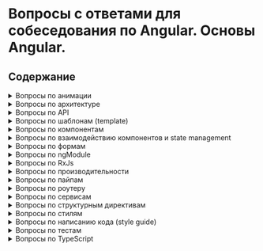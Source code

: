 # Вопросы с ответами для собеседования по Angular. Основы Angular.

## Содержание

<details>
	<summary>Вопросы по анимации</summary>
	1. <a href="answers/animations.md#transition">Как определяется переход между двумя состояниями в Angular?</a> <br/>
	2. <a href="answers/animations.md#wildcard">Что такое состояние wildcard?</a> <br/>
	3. <a href="answers/animations.md#trigger">Что такое триггер анимации?</a>
</details>
<details>
	<summary>Вопросы по архитектуре</summary>
	1. <a href="answers/architecture.md#ngrx-store">Приведите хороший пример когда нужно использовать ngrx/store?</a> <br/>
	2. <a href="answers/architecture.md#race-condition">Что такое "race condition" и какие баги могут быть связаны с этим? Как с ними справиться?</a> <br/>
	3. <a href="answers/architecture.md#smart-dumb">Разница между умным и презентационным компонентом? Приведите пример использования? Назовите преимущества?</a> <br/>
	4. <a href="answers/architecture.md#shared">Что такое Shared модуль?</a>
</details>

<details>
	<summary>Вопросы по API</summary>
	1. <a href="answers/API.md#renderer">Почему для доступа к элементам и манипуляции с ними лучше использовать renderer методы (а не доступ через нативный JS)?</a> <br/>
	2. <a href="answers/API.md#size">Как изменить размер элемента при изменении ширины окна?</a> <br/>
	3. <a href="answers/API.md#ngzone-service">Можете привести хороший пример использования NgZone сервиса?</a> <br/>
	4. <a href="answers/API.md#component-protection">Как защитить компонент от активации через роутер?</a> <br/>
	5. <a href="answers/API.md#difference">В чем разница между @ViewChild() и @ContentChild()?</a> <br/>
	6. <a href="answers/API.md#di">Что такое Dependency Injection?</a> <br/>
	7. <a href="answers/API.md#constr-ngOnInit">В чем разница между constructor и ngOnInit?</a> <br/>
	8. <a href="answers/API.md#service-worker">Что такое service-worker и его роль в Angular?</a>
</details>

<details>
	<summary>Вопросы по шаблонам (template)</summary>
	1. <a href="answers/template.md#add-class">Как при клике добавить класс "active" выбранному элементу списка?</a> <br/>
	2. <a href="answers/template.md#template-var">Что такое template variable? Как ее использовать?</a> <br/>
	3. <a href="answers/template.md#mult-async">Что случится если подписаться на поток данных несколько раз через async pipe?</a> <br/>
	4. <a href="answers/template.md#ng-diff">В чем различия ng-content, ng-container и ng-template?</a> <br/>
	5. <a href="answers/template.md#data-bind">Когда мы байндим данные в шаблоне, мы работаем с атрибутами или с свойствами (property)?</a> <br/>
	6. <a href="answers/template.md#brackets-omit">Когда можно не использовать скобки при байндинге в шаблоне?</a> <br/>
</details>

<details>
	<summary>Вопросы по компонентам</summary>
	1. <a href="answers/components.md#definition">Какие минимальные требования к компоненту?</a> <br/>
	2. <a href="answers/components.md#difference">В чем разница между компонентом и директивой?</a> <br/>
	3. <a href="answers/components.md#communication">Как происходит взаимодействие компонентов?</a> <br/>
	4. <a href="answers/components.md#two-way">Как сделать двухстороннее связывание данных?</a> <br/>
	5. <a href="answers/components.md#errors">Как бы вы сделали компонент для показа сообщений об ошибках?</a> <br/>
	6. <a href="answers/components.md#hooks">Что такое Lifecycle Hooks?</a> <br/>
	6. <a href="answers/components.md#encapsulation">Что такое Lifecycle Hooks?</a> <br/>
</details>

<details>
	<summary>Вопросы по взаимодействию компонентов и state management</summary>
	1. <a href="answers/interactions-and-state.md#parent-child">Как передать данные из родительского компонента в дочерний?</a> <br/>
	2. <a href="answers/interactions-and-state.md#child-parent">Как передать данные из дочернего компонента в родительский?</a> <br/>
	3. <a href="answers/interactions-and-state.md#event-emit">Какие компоненты будут оповещены о том, что был emit события?</a> <br/>
	4. <a href="answers/interactions-and-state.md#cached-data">Как кэшировать данные в Angular?</a>
</details>

<details>
	<summary>Вопросы по формам</summary>
	1. <a href="answers/forms.md#when-to-use">Когда нужно использовать стандартные (template driven), а когда реактивные (reactive) формы?</a> <br/>
	2. <a href="answers/forms.md#submit">Как отправить форму?</a> <br/>
	3. <a href="answers/forms.md#difference">В чем разница между NgForm, FormGroup, и FormControl?</a> <br/>
	4. <a href="answers/forms.md#form-builder">В чем преимущество использования FormBuilder?</a> <br/>
	5. <a href="answers/forms.md#validation">Как добавить валидацию к форме, сделанной с помощью FormBuilder?</a> <br/>
	6. <a href="answers/forms.md#dirty-touched-pristine">В чем разница между состояниями dirty, touched и pristine?</a> <br/>
	7. <a href="answers/forms.md#validation-errors">Как получит доступ к ошибкам валидации, чтобы показать их в шаблоне?</a> <br/>
</details>

<details>
	<summary>Вопросы по ngModule</summary>
	1. <a href="answers/ngModule.md#what-is">Зачем нужен NgModule?</a> <br/>
	2. <a href="answers/ngModule.md#when-to-create">Когда нужно создавать новый NgModule?</a> <br/>
	3. <a href="answers/ngModule.md#for-root-for-child">В чем разница между методами forRoot() and forChild() и зачем они нужны?</a> <br/>
	4. <a href="answers/ngModule.md#provideIn">Как используется свойство providedIn?</a> <br/>
	5. <a href="answers/ngModule.md#shared-module">Что бы вы поместили в shared модуль?</a> <br/>
	6. <a href="answers/ngModule.md#not-shared-module">Что бы вы не поместили в shared модуль?</a> <br/>
	7. <a href="answers/ngModule.md#where-to-put">В какой модуль вы бы поместили сервис которые используется по всему приложению?</a> <br/>
	8. <a href="answers/ngModule.md#exports">Зачем нужны exports в NgModule?</a> <br/>
	9. <a href="answers/ngModule.md#why-is-it-bad">Почему не стоит импортировать сервис из SharedModule в lazy loaded модуль?</a>
</details>

<details>
	<summary>Вопросы по RxJs</summary>
	1. <a href="answers/RxJs.md#observable-promise">В чем разница между observable и promise?</a> <br/>
	2. <a href="answers/RxJs.md#observable-subject">В чем разница между observable и subject?</a> <br/>
	3. <a href="answers/RxJs.md#how-to-cache">Как кэшировать данные из observable?</a> <br/>
	4. <a href="answers/RxJs.md#order-api-calls">Как с помощью rxjs реализовать несколько запросов к api, которые должны идти друг за другом?</a> <br/>
	5. <a href="answers/RxJs.md#switchMap-concatMap-mergeMap">В чем разница между switchMap, concatMap и mergeMap?</a> <br/>
	6. <a href="answers/RxJs.md#scan-reduce">В чем разница между scan() и reduce()?</a> <br/>
	7. <a href="answers/RxJs.md#subject">Что такое Subject?</a> <br/>
	8. <a href="answers/RxJs.md#behavior-reply-async">В чем разница между BehaviorSubject, ReplySubject и AsyncSubject?</a> <br/>
	9. <a href="answers/RxJs.md#higher-order">Что такое Observable высшего порядка (Higher-Order)?</a> <br/>
	10. <a href="answers/RxJs.md#of-from">В чем разница между of и from?</a> <br/>
	11. <a href="answers/RxJs.md#multicasting">Что такое multicasting?</a> <br/>
	12. <a href="answers/RxJs.md#stream">Что такое поток (stream) в RxJS?</a>
</details>

<details>
	<summary>Вопросы по производительности</summary>
	1. <a href="answers/performance.md#tools-to-improve">Что можно сделать, чтобы улучшить производительность приложения?</a> <br/>
	2. <a href="answers/performance.md#on-push">Что такое ChangeDetectionStrategy.onPush?</a> <br/>
	3. <a href="answers/performance.md#detach">Что такое отключение Change Detection?</a> <br/>
	4. <a href="answers/performance.md#local">Что такое обнаружение локальных изменений (Local Change Detection)?</a> <br/>
	5. <a href="answers/performance.md#ngzone">Что такое запуск вне Angular?</a> <br/>
	6. <a href="answers/performance.md#track-by">Как работает trackBy для директивы *ngFor?</a> <br/>
	7. <a href="answers/performance.md#web-worker">Что такое Web Worker-ы?</a> <br/>
	8. <a href="answers/performance.md#lazy-load">Что такое Lazy Loading в Angular?</a> <br/>
	9. <a href="answers/performance.md#preload">Какие бывают стратегии предварительной загрузки?</a>
</details>

<details>
	<summary>Вопросы по пайпам</summary>
	1. <a href="answers/pipes.md#pipe">Что такое пайп в Angular?</a> <br/>
	2. <a href="answers/pipes.md#async-pipe">Что такое пайп async?</a> <br/>
	3. <a href="answers/pipes.md#kind-of-data-async">Какие данные могут быть использованы с async pipe?</a> <br/>
	4. <a href="answers/pipes.md#how-to-create">Как сделать кастомный пайп?</a> <br/>
	5. <a href="answers/pipes.md#how-pipe-prevent-leeks">Как async pipe предотвращает утечку памяти?</a> <br/>
	6. <a href="answers/pipes.md#pure-impure">В чем разница между чистыми и нечистыми пайпами?</a>
</details>

<details>
	<summary>Вопросы по роутеру</summary>
	1. <a href="answers/router.md#for-root-for-child">В чем разница между RouterModule.forRoot() и RouterModule.forChild()?</a> <br/>
	2. <a href="answers/router.md#loadChildren">Как работает loadChildren?</a> <br/>
	3. <a href="answers/router.md#when-to-use-routing-module">Нужен ли отдельный Routing Module?</a> <br/>
	4. <a href="answers/router.md#when-lazy-loaded-is-loaded">В какой момент загружается lazy loaded module?</a> <br/>
	5. <a href="answers/router.md#activate-route-router-state">В чем разница между ActivatedRoute и RouterState?</a> <br/>
	6. <a href="answers/router.md#route-guards">Зачем нужны гарды роутов?</a> <br/>
	7. <a href="answers/router.md#router-outlet">Что такое RouterOutlet?</a>
	8. <a href="answers/router.md#canActivateEtc">Что такое CanActivate, CanActivateChild, CanDeactivate и CanLoad?</a>
</details>

<details>
	<summary>Вопросы по сервисам</summary>
	1. <a href="answers/service.md#use-case">Зачем нужны сервисы?</a> <br/>
	2. <a href="answers/service.md#injected">Как сервисы внедряются в приложение?</a> <br/>
	3. <a href="answers/service.md#singleton">Что такое Singleton Service?</a>
</details>

<details>
	<summary>Вопросы по структурным директивам</summary>
	1. <a href="answers/directives.md#what-is">Что такое структурная директива?</a> <br/>
	2. <a href="answers/directives.md#html">Как идентифицировать структурную директиву в шаблоне?</a>
</details>

<details>
	<summary>Вопросы по стилям</summary>
	1. <a href="answers/styles.md#select-custom-element">Как стилизовать кастомный компонент?</a> <br/>
	2. <a href="answers/styles.md#targets-host">Какой псевдокласс нужно использовать, чтобы стилизовать элемент, в котором находится компонент?</a> <br/>
	3. <a href="answers/styles.md#all-child">Как выбрать все дочерние компоненты элемента?</a> <br/>
	4. <a href="answers/styles.md#select-class-any-ancestor">Как выбрать класс в любом родителе компонента (вплоть до корневого элемента)?</a> <br/>
</details>

<details>
	<summary>Вопросы по написанию кода (style guide)</summary>
	1. <a href="answers/style-guide.md#suggestions">Какие вы знаете Angular Style Guide рекомендации?</a> <br/>
	2. <a href="answers/style-guide.md#importance">Почему важно следовать style guide?</a>
</details>

<details>
	<summary>Вопросы по тестам</summary>
	1. <a href="answers/tests.md#tests">Какие бывают виды тестирования?</a> <br/>
</details>

<details>
	<summary>Вопросы по TypeScript</summary>
	1. <a href="answers/typescript.md#custom-type">Как объявить кастомный тип?</a> <br/>
	2. <a href="answers/typescript.md#interface-class">В чем разница между Interface и Class?</a> <br/>
	3. <a href="answers/typescript.md#discriminated">Что такое Discriminated union?</a> <br/> 
</details>

